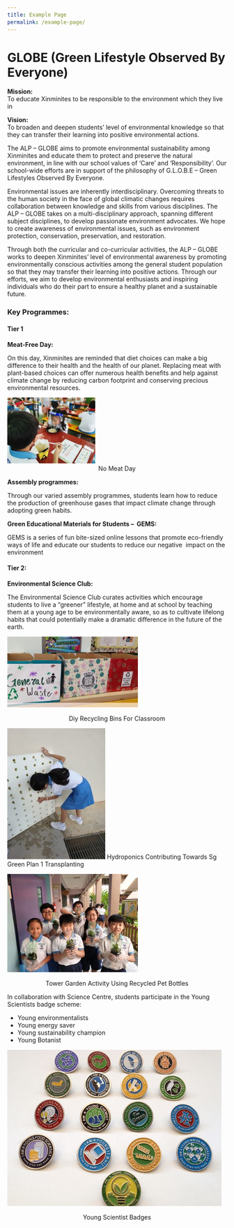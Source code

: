 ```yaml
---
title: Example Page
permalink: /example-page/
---
```

# **GLOBE (Green Lifestyle Observed By Everyone)**

**Mission:**    
To educate Xinminites to be responsible to the environment which they live in

**Vision:**    
To broaden and deepen students’ level of environmental knowledge so that they can transfer their learning into positive environmental actions.

The ALP – GLOBE aims to promote environmental sustainability among Xinminites and educate them to protect and preserve the natural environment, in line with our school values of ‘Care’ and ‘Responsibility’. Our school-wide efforts are in support of the philosophy of G.L.O.B.E – Green Lifestyles Observed By Everyone.

Environmental&nbsp;issues are inherently&nbsp;interdisciplinary. Overcoming threats to the human society in the face of global climatic changes requires collaboration between knowledge and skills from various disciplines. The ALP – GLOBE takes on a multi-disciplinary approach, spanning different subject disciplines, to develop passionate environment advocates. We hope to create awareness of environmental issues, such as environment protection, conservation, preservation, and restoration.

Through both the curricular and co-curricular activities, the ALP – GLOBE works to deepen Xinminites’ level of environmental awareness by promoting environmentally conscious activities among the general student population so that they may transfer their learning into positive actions. Through our efforts, we aim to develop environmental enthusiasts and inspiring individuals who do their part to ensure a healthy planet and a sustainable future.

### Key Programmes:

#### Tier 1

**Meat-Free Day:**

On this day, Xinminites are reminded that diet choices can make a big difference to their health and the health of our planet. Replacing meat with plant-based choices can offer numerous health benefits and help against climate change by reducing carbon footprint and conserving precious environmental resources.

<img style="width:40%" src="/images/No-Meat-Day-300x225.jpg">
<center>No Meat Day</center>

**Assembly programmes:**

Through our varied assembly programmes, students learn how to reduce the production of greenhouse gases that impact climate change through adopting green habits.

**Green Educational Materials for Students – &nbsp;GEMS:**

GEMS is a series of fun bite-sized online lessons that promote eco-friendly ways of life and educate our students to reduce our negative&nbsp; impact on the environment

#### Tier 2:

**Environmental Science Club:**

The Environmental Science Club curates activities which encourage students to live a “greener” lifestyle, at home and at school by teaching them at a young age to be environmentally aware, so as to cultivate lifelong habits that could potentially make a dramatic difference in the future of the earth.

![](/images/DIY-Recycling-Bins-for-classroom-300x162.jpg)
<center>Diy Recycling Bins For Classroom</center>

![](/images/Hydroponics_Contributing-Towards-SG-Green-Plan_1-Transplanting-225x300.jpeg)
Hydroponics Contributing Towards Sg Green Plan 1 Transplanting

![](/images/Tower-Garden-Activity-Using-Recycled-PET-Bottles-300x225.jpeg)
<center>Tower Garden Activity Using Recycled Pet Bottles</center>

In collaboration with Science Centre, students participate in the Young Scientists badge scheme:

*   Young environmentalists
*   Young energy saver
*   Young sustainability champion
*   Young Botanist

![](/images/Young-Scientist-Badges.jpg)
<center>Young Scientist Badges</center>
